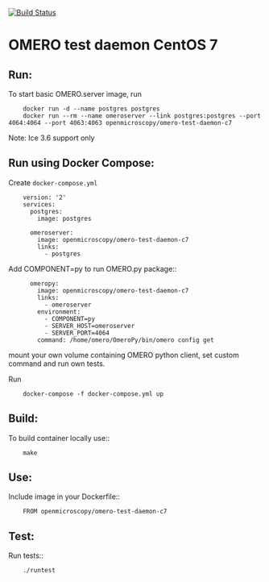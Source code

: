 [![Build Status](https://travis-ci.org/aleksandra-tarkowska/omero-test-daemon-c7-docker.svg?branch=master)](https://travis-ci.org/aleksandra-tarkowska/omero-test-daemon-c7-docker)


# OMERO test daemon CentOS 7


## Run:


To start basic OMERO.server image, run

```
    docker run -d --name postgres postgres
    docker run --rm --name omeroserver --link postgres:postgres --port 4064:4064 --port 4063:4063 openmicroscopy/omero-test-daemon-c7
```

Note: Ice 3.6 support only

## Run using Docker Compose:


Create `docker-compose.yml`

```
    version: '2'
    services:
      postgres:
        image: postgres

      omeroserver:
        image: openmicroscopy/omero-test-daemon-c7
        links:
          - postgres
```

Add COMPONENT=py to run OMERO.py package::

```
      omeropy:
        image: openmicroscopy/omero-test-daemon-c7
        links:
          - omeroserver
        environment:
          - COMPONENT=py
          - SERVER_HOST=omeroserver
          - SERVER_PORT=4064
        command: /home/omero/OmeroPy/bin/omero config get
```

mount your own volume containing OMERO python client, set custom command and run own tests.

Run

```
    docker-compose -f docker-compose.yml up
```

## Build:

To build container locally use::

```
    make
```

## Use:

Include image in your Dockerfile::

```
    FROM openmicroscopy/omero-test-daemon-c7
```

## Test:

Run tests::

```
    ./runtest
```
